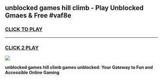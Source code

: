 
## unblocked games hill climb - Play Unblocked Gmaes & Free #vaf8e
<h3>
<a href="https://news.freeplayer.one?title=unblocked_games_hill_climb&ref=03M">CLICK TO PLAY</a></h3>
<hr>

<h3>
<a href="https://news.freeplayer.one?title=unblocked_games_hill_climb&ref=03M">CLICK 2 PLAY</a>
  
</h3>

<a href="https://news.freeplayer.one?title=unblocked_games_hill_climb&ref=03M"><img src="https://clearcache.store/games.png"></a>


**unblocked games hill climb games unblocked: Your Gateway to Fun and Accessible Online Gaming**
